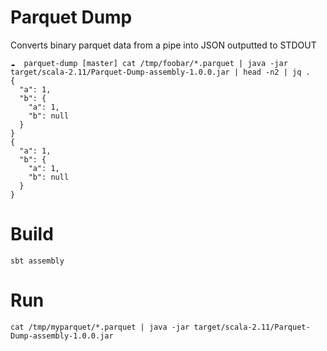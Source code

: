 # Parquet Dump

Converts binary parquet data from a pipe into JSON outputted to STDOUT

```
☁  parquet-dump [master] cat /tmp/foobar/*.parquet | java -jar target/scala-2.11/Parquet-Dump-assembly-1.0.0.jar | head -n2 | jq .
{
  "a": 1,
  "b": {
    "a": 1,
    "b": null
  }
}
{
  "a": 1,
  "b": {
    "a": 1,
    "b": null
  }
}
```

# Build

```
sbt assembly
```

# Run

```
cat /tmp/myparquet/*.parquet | java -jar target/scala-2.11/Parquet-Dump-assembly-1.0.0.jar
```
